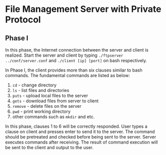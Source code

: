 # File Management Server with Private Protocol

## Phase I

In this phase, the Internet connection between the server and client is realized. Start the server and client by typing `./ftpserver ../conf/server.conf` and `./client [ip] [port]` on bash respectively.

In Phase I, the client provides more than six clauses similar to bash commands. The fundamental commands are listed as below:

1. `cd` - change directory
2. `ls` - list files and directories
3. `puts` - upload local files to the server
4. `gets` - download files from server to client
5. `remove` - delete files on the server
6. `pwd` - print working directory
7. other commands such as `mkdir` and etc.

In this phase, clauses 1 to 6 will be correctly responded. User types a clause on client and presses enter to send it to the server. The command should be pretreated and checked before being sent to the server. Server executes commands after receiving. The result of command execution will be sent to the client and output to the user.
